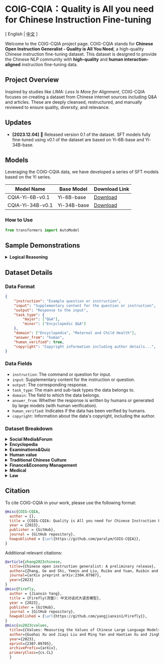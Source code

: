 # COIG-CQIA：Quality is All you need for Chinese Instruction Fine-tuning

\[ English | [中文](README_zh.md) \]

Welcome to the COIG-CQIA project page. COIG-CQIA stands for **Chinese Open Instruction Generalist - Quality is All You Need**, a high-quality Chinese instruction fine-tuning dataset. This dataset is designed to provide the Chinese NLP community with **high-quality** and **human interaction-aligned** instruction fine-tuning data.

## Project Overview

Inspired by studies like *LIMA: Less Is More for Alignment*, COIG-CQIA focuses on creating a dataset from Chinese internet sources including Q&A and articles. These are deeply cleansed, restructured, and manually reviewed to ensure quality, diversity, and relevance.

## Updates

- **[2023.12.04]** 🎉 Released version 0.1 of the dataset. SFT models fully fine-tuned using v0.1 of the dataset are based on Yi-6B-base and Yi-34B-base.

## Models

Leveraging the COIG-CQIA data, we have developed a series of SFT models based on the Yi series.

| Model Name | Base Model | Download Link |
| --- | --- | --- |
| CQIA-Yi-6B-v0.1 | Yi-6B-base | [Download](#) |
| CQIA-Yi-34B-v0.1 | Yi-34B-base | [Download](#) |

### How to Use

```python
from transformers import AutoModel
```

## Sample Demonstrations

<details>
<summary><b>Logical Reasoning</b></summary>
<p>

> Input: 

> Response: 

</p>
</details>

## Dataset Details

### Data Format

```json
{
    "instruction": "Example question or instruction",
    "input": "Supplementary content for the question or instruction",
    "output": "Response to the input",
    "task_type": {
        "major": ["Q&A"],
        "minor": ["Encyclopedic Q&A"]
    },
    "domain": ["Encyclopedia", "Maternal and Child Health"],
    "answer_from": "human",
    "human_verified": true,
    "copyright": "Copyright information including author details...",
}
```

### Data Fields

- `instruction`: The command or question for input.
- `input`: Supplementary content for the instruction or question.
- `output`: The corresponding response.
- `task_type`: The main and sub-task types the data belongs to.
- `domain`: The field to which the data belongs.
- `answer_from`: Whether the response is written by humans or generated by large models (with human verification).
- `human_verified`: Indicates if the data has been verified by humans.
- `copyright`: Information about the data's copyright, including the author.

### Dataset Breakdown

<details>
<summary><b>Social Media&Forum</b></summary>

| Category          | Quantity | Source | Construction Method                     |
| ----------------- | -------- | ------ | --------------------------------------- |
| Zhihu        | 8837      | [Website](https://www.zhihu.com/) | Multi-stage filtering and human verification. |
| Douban       | 3132    | [Website](https://www.douban.com/) | Manually-written prompt templates. |
| Xiaohongshu       | 1508    | [Website](https://www.xiaohongshu.com/explore) | Manually-written prompt templates. |
| Segmentfault       | 458    | [Website](https://segmentfault.com/) | Rule-based method for cleaning and filtering, followed by manual review. |
| **Total**         | **13935** | -      | -                                       |

</details>

<details>
<summary><b>Encyclopedia</b></summary>

| Category          | Quantity | Source | Construction Method                     |
| ----------------- | -------- | ------ | --------------------------------------- |
| Encyclopedic Article        | 980      | Collected from the internet.[Website](https://10why.net/)[Website](https://www.eetree.cn/wiki/eebaike)[Website](https://www.nongyie.com/)[Website](https://www.gkket.com/gkwk/) | Rule-based method for cleaning and filtering, followed by manual review. |
| Encyclopedia of China       | 1706    | [Website](https://www.zgbk.com/) | Manually-written prompt templates. |
| wikiHow-zh       | 1876    | [Website](https://zh.wikihow.com/首页)&[Open dateset](https://github.com/esbatmop/MNBVC/tree/main) | Rule-based method for cleaning and filtering. |
| **Total**         | **4571** | -      | -                                       |

</details>

<details>
<summary><b>Examinations&Quiz</b></summary>

| Category          | Quantity | Source | Construction Method                     |
| ----------------- | -------- | ------ | --------------------------------------- |
| The Chinese National College Entrance Examination&Middle School Entrance Examinations        | 2000      | [Open Dataset](https://huggingface.co/datasets/BAAI/COIG) | - |
| Nationwide Master's Program Unified Admissions Examination       | 475    | Collected from the internet | Rule-based method for cleaning and filtering. |
| Logical Reasoning       | 422    | Collected from the internet | Rule-based method for cleaning and filtering. |
| **Total**         | **2897** | -      | -                                       |

</details>

<details>
<summary><b>Human value</b></summary>

| Category          | Quantity | Source | Construction Method                     |
| ----------------- | -------- | ------ | --------------------------------------- |
| 100poison         | 906      | [Open Dataset](https://modelscope.cn/datasets/damo/100PoisonMpts/summary) | - |
| COIG-human-value  | 101      | [Open Dataset](https://huggingface.co/datasets/BAAI/COIG) | Manual review of question quality |
| **Total**         | **1007** | -      | -                                       |

</details>

<details>
<summary><b>Traditional Chinese Culture</b></summary>

| Category          | Quantity | Source | Construction Method                     |
| ----------------- | -------- | ------ | --------------------------------------- |
| Traditional Knowledge Quiz         | 232      | Collected from the internet | Rule-based method for cleaning and filtering, followed by manual review. |
| Chinese Idiom  | 112      | [Open Dataset](https://huggingface.co/datasets/YeungNLP/firefly-train-1.1M) | Rule-based method for cleaning and filtering, followed by manual review. |
| Classical Chinese Poetry Writing  | 47      | [Open Dataset](https://huggingface.co/datasets/YeungNLP/firefly-train-1.1M) | Rule-based method for cleaning and filtering, followed by manual review. |
| Classical Chinese Translation  | 112      | [Open Dataset](https://huggingface.co/datasets/YeungNLP/firefly-train-1.1M) | Rule-based method for cleaning and filtering, followed by manual review. |
| **Total**         | **1112** | -      | -                                       |

</details>

<details>
<summary><b>Finance&Economy Management</b></summary>

| Category          | Quantity | Source | Construction Method                     |
| ----------------- | -------- | ------ | --------------------------------------- |
| MBA Encyclopedia       | 10689    | [Website](https://wiki.mbalib.com/wiki/首页) | Manually-written prompt templates. |
| Finance NLP tasks  | 600      | [Open Dataset](https://huggingface.co/datasets/BAAI/COIG-PC) | Manual review of question quality. |
| **Total**         | **12689** | -      | -                                       |

</details>

<details>
<summary><b>Medical</b></summary>

| Category          | Quantity | Source | Construction Method                     |
| ----------------- | -------- | ------ | --------------------------------------- |
| Medical Encyclopedia       | 8351    | [Website](www.baikemy.com) | Manually-written prompt templates. |
| Medical Articles  | 186      | [Website](https://51zyzy.com/article/list.html)[Website](https://baobao.baidu.com/dailyjnl/list/13.html) | Rule-based method for cleaning and filtering. |
| **Total**         | **8537** | -      | -                                       |

</details>

<details>
<summary><b>Law</b></summary>

| Category          | Quantity | Source | Construction Method                     |
| ----------------- | -------- | ------ | --------------------------------------- |
| Nationwide Master's Program Unified Admissions Examination       | 2645    | Collected from the internet | Rule-based method for cleaning and filtering. |
| **Total**         | **2645** | -      | -                                       |

</details>

## Citation

To cite COIG-CQIA in your work, please use the following format:

```bibtex
@misc{COIG-CQIA,
  author = {},
  title = {COIG-CQIA: Quality is All you need for Chinese Instruction Fine-tuning},
  year = {2023},
  publisher = {GitHub},
  journal = {GitHub repository},
  howpublished = {\url{https://github.com/paralym/COIG-CQIA}},
}
```

Additional relevant citations:
```bibtex
@article{zhang2023chinese,
  title={Chinese open instruction generalist: A preliminary release},
  author={Zhang, Ge and Shi, Yemin and Liu, Ruibo and Yuan, Ruibin and Li, Yizhi and Dong, Siwei and Shu, Yu and Li, Zhaoqun and Wang, Zekun and Lin, Chenghua and others},
  journal={arXiv preprint arXiv:2304.07987},
  year={2023}
}
@misc{Firefly,
  author = {Jianxin Yang},
  title = {Firefly(流萤): 中文对话式大语言模型},
  year = {2023},
  publisher = {GitHub},
  journal = {GitHub repository},
  howpublished = {\url{https://github.com/yangjianxin1/Firefly}},
}
@misc{xu2023cvalues,
  title={CValues: Measuring the Values of Chinese Large Language Models from Safety to Responsibility}, 
  author={Guohai Xu and Jiayi Liu and Ming Yan and Haotian Xu and Jinghui Si and Zhuoran Zhou and Peng Yi and Xing Gao and Jitao Sang and Rong Zhang and Ji Zhang and Chao Peng and Fei Huang and Jingren Zhou},
  year={2023},
  eprint={2307.09705},
  archivePrefix={arXiv},
  primaryClass={cs.CL}
  }
```
